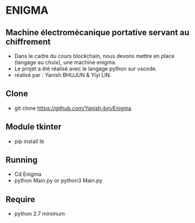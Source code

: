 # ENIGMA
## Machine électromécanique portative servant au chiffrement 

- Dans le cadre du cours blockchain, nous devons mettre en place (langage au choix), une machine enigma.
- Le projet a été réalisé avec le langage python sur vscode.
- réalisé par : Yanish BHUJUN & Yiyi LIN.

## Clone

- git clone https://github.com/Yanish-bjn/Enigma

## Module tkinter

- pip install tk

## Running

- Cd Enigma
- python Main.py or python3 Main.py

## Require
- python 2.7 minimum
